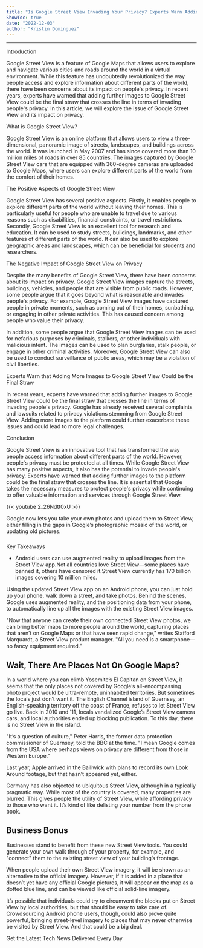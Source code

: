 ```yaml
---
title: "Is Google Street View Invading Your Privacy? Experts Warn Adding Images Could Be the Final Straw!"
ShowToc: true 
date: "2022-12-03"
author: "Kristin Dominguez"
---
```

*****
Introduction

Google Street View is a feature of Google Maps that allows users to explore and navigate various cities and roads around the world in a virtual environment. While this feature has undoubtedly revolutionized the way people access and explore information about different parts of the world, there have been concerns about its impact on people's privacy. In recent years, experts have warned that adding further images to Google Street View could be the final straw that crosses the line in terms of invading people's privacy. In this article, we will explore the issue of Google Street View and its impact on privacy.

What is Google Street View?

Google Street View is an online platform that allows users to view a three-dimensional, panoramic image of streets, landscapes, and buildings across the world. It was launched in May 2007 and has since covered more than 10 million miles of roads in over 85 countries. The images captured by Google Street View cars that are equipped with 360-degree cameras are uploaded to Google Maps, where users can explore different parts of the world from the comfort of their homes.

The Positive Aspects of Google Street View

Google Street View has several positive aspects. Firstly, it enables people to explore different parts of the world without leaving their homes. This is particularly useful for people who are unable to travel due to various reasons such as disabilities, financial constraints, or travel restrictions. Secondly, Google Street View is an excellent tool for research and education. It can be used to study streets, buildings, landmarks, and other features of different parts of the world. It can also be used to explore geographic areas and landscapes, which can be beneficial for students and researchers.

The Negative Impact of Google Street View on Privacy

Despite the many benefits of Google Street View, there have been concerns about its impact on privacy. Google Street View images capture the streets, buildings, vehicles, and people that are visible from public roads. However, some people argue that it goes beyond what is reasonable and invades people's privacy. For example, Google Street View images have captured people in private moments, such as coming out of their homes, sunbathing, or engaging in other private activities. This has caused concern among people who value their privacy.

In addition, some people argue that Google Street View images can be used for nefarious purposes by criminals, stalkers, or other individuals with malicious intent. The images can be used to plan burglaries, stalk people, or engage in other criminal activities. Moreover, Google Street View can also be used to conduct surveillance of public areas, which may be a violation of civil liberties.

Experts Warn that Adding More Images to Google Street View Could be the Final Straw

In recent years, experts have warned that adding further images to Google Street View could be the final straw that crosses the line in terms of invading people's privacy. Google has already received several complaints and lawsuits related to privacy violations stemming from Google Street View. Adding more images to the platform could further exacerbate these issues and could lead to more legal challenges.

Conclusion

Google Street View is an innovative tool that has transformed the way people access information about different parts of the world. However, people's privacy must be protected at all times. While Google Street View has many positive aspects, it also has the potential to invade people's privacy. Experts have warned that adding further images to the platform could be the final straw that crosses the line. It is essential that Google takes the necessary measures to protect people's privacy while continuing to offer valuable information and services through Google Street View.

{{< youtube 2_26Ndtt0xU >}} 




Google now lets you take your own photos and upload them to Street View, either filling in the gaps in Google’s photographic mosaic of the world, or updating old pictures. 

 
### 
Key Takeaways
 
- Android users can use augmented reality to upload images from the Street View app.Not all countries love Street View—some places have banned it, others have censored it.Street View currently has 170 billion images covering 10 million miles.

 

Using the updated Street View app on an Android phone, you can just hold up your phone, walk down a street, and take photos. Behind the scenes, Google uses augmented reality, and the positioning data from your phone, to automatically line up all the images with the existing Street View images. 

 

"Now that anyone can create their own connected Street View photos, we can bring better maps to more people around the world, capturing places that aren’t on Google Maps or that have seen rapid change," writes Stafford Marquardt, a Street View product manager. "All you need is a smartphone—no fancy equipment required."

 
##   Wait, There Are Places Not On Google Maps?  
 

In a world where you can climb Yosemite’s El Capitan on Street View, it seems that the only places not covered by Google’s all-encompassing photo project would be ultra-remote, uninhabited territories. But sometimes the locals just don’t want it. The English Channel island of Guernsey, an English-speaking territory off the coast of France, refuses to let Street View go live. Back in 2010 and '11, locals vandalized Google’s Street View camera cars, and local authorities ended up blocking publication. To this day, there is no Street View in the island.

 

"It’s a question of culture," Peter Harris, the former data protection commissioner of Guernsey, told the BBC at the time. "I mean Google comes from the USA where perhaps views on privacy are different from those in Western Europe."

 

Last year, Apple arrived in the Bailiwick with plans to record its own Look Around footage, but that hasn’t appeared yet, either. 

 

Germany has also objected to ubiquitous Street View, although in a typically pragmatic way. While most of the country is covered, many properties are blurred. This gives people the utility of Street View, while affording privacy to those who want it. It’s kind of like delisting your number from the phone book.

 
##   Business Bonus  
 

Businesses stand to benefit from these new Street View tools. You could generate your own walk through of your property, for example, and "connect" them to the existing street view of your building’s frontage.

 

When people upload their own Street View imagery, it will be shown as an alternative to the official imagery. However, if it is added in a place that doesn’t yet have any official Google pictures, it will appear on the map as a dotted blue line, and can be viewed like official solid-line imagery. 

 

It’s possible that individuals could try to circumvent the blocks put on Street View by local authorities, but that should be easy to take care of. Crowdsourcing Android phone users, though, could also prove quite powerful, bringing street-level imagery to places that may never otherwise be visited by Street View. And that could be a big deal.

 

Get the Latest Tech News Delivered Every Day




